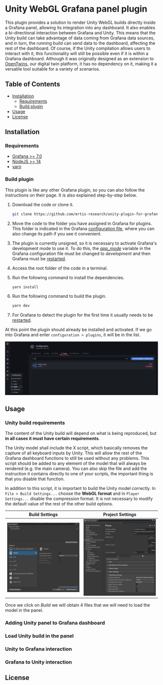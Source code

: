 # Unity WebGL Grafana panel plugin

This plugin provides a solution to render Unity WebGL builds directly inside a Grafana panel, allowing its integration into any dashboard. It also enables a bi-directional interaction between Grafana and Unity. This means that the Unity build can take advantage of data coming from Grafana data sources, and in turn, the running build can send data to the dashboard, affecting the rest of the dashboard. Of course, if the Unity compilation allows users to interact with it, this functionality will still be possible even if it is within a Grafana dashboard. Although it was originally designed as an extension to [OpenTwins](https://github.com/ertis-research/opentwins), our digital twin platform, it has no dependency on it, making it a versatile tool suitable for a variety of scenarios.

## Table of Contents
- [Installation](#installation)
   - [Requirements](#requirements)
   - [Build plugin](#build-plugin)
- [Usage](#usage)
- [License](#license)

## Installation

### Requirements
- [Grafana >= 7.0](https://grafana.com/)
- [NodeJS >= 14](https://nodejs.org/es/)
- [yarn](https://yarnpkg.com/)

### Build plugin

This plugin is like any other Grafana plugin, so you can also follow the instructions on their page. It is also explained step-by-step below.

1. Download the code or clone it.
   ```bash
   git clone https://github.com/ertis-research/unity-plugin-for-grafana.git
   ```

2. Move the code to the folder you have assigned in Grafana for plugins. This folder is indicated in the Grafana [configuration file](https://grafana.com/docs/grafana/v9.0/setup-grafana/configure-grafana/#plugins), where you can also change its path if you see it convenient. 

3. The plugin is currently unsigned, so it is necessary to activate Grafana's development mode to use it. To do this, the [*app_mode*](https://grafana.com/docs/grafana/latest/setup-grafana/configure-grafana/#app_mode) variable in the Grafana configuration file must be changed to *development* and then Grafana must be [restarted](https://grafana.com/docs/grafana/v9.0/setup-grafana/restart-grafana/).

4. Access the root folder of the code in a terminal.

5. Run the following command to install the dependencies. 
   ```bash
   yarn install
   ```

6. Run the following command to build the plugin.
   ```bash
   yarn dev
   ```
7. For Grafana to detect the plugin for the first time it usually needs to be [restarted](https://grafana.com/docs/grafana/v9.0/setup-grafana/restart-grafana/).

At this point the plugin should already be installed and activated. If we go into Grafana and enter `configuration > plugins`, it will be in the list. 

![Plugin in list](src/img/readme/plugins-list-unity.JPG)

## Usage

### Unity build requirements
The content of the Unity build will depend on what is being reproduced, but **in all cases it must have certain requirements**. 

The Unity model shall include the X script, which basically removes the capture of all keyboard inputs by Unity. This will allow the rest of the Grafana dashboard functions to still be used without any problems. This script should be added to any element of the model that will always be rendered (e.g. the main camera). You can also skip the file and add the instruction it contains directly to one of your scripts, the important thing is that you disable that function.

In addition to this script, it is important to build the Unity model correctly. In `File > Build Settings...` choose the **WebGL format** and in `Player Settings...` disable the compression format. It is not necessary to modify the default value of the rest of the other build options.

Build Settings             |  Project Settings  
:-------------------------:|:-------------------------:
![](src/img/readme/unity-export-1.JPG)  |  ![](src/img/readme/unity-export-2.JPG)

Once we click on *Build* we will obtain 4 files that we will need to load the model in the panel.

### Adding Unity panel to Grafana dashboard

### Load Unity build in the panel

### Unity to Grafana interaction

### Grafana to Unity interaction

## License
